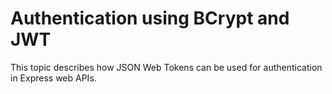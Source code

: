 # Authentication using BCrypt and JWT

This topic describes how JSON Web Tokens can be used for authentication in Express web APIs.
